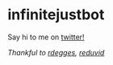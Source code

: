 # infinitejustbot
Say hi to me on [twitter!](https://twitter.com/infinitejust1)

_Thankful to [rdegges](https://stackoverflow.com/questions/39139165/running-simple-python-script-continuously-on-heroku/39170561#39170561), [reduvid](https://twitter.com/reduvid)_
